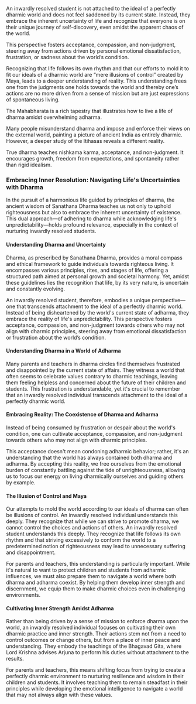 
An inwardly resolved student is not attached to the ideal of a perfectly dharmic world and does not feel saddened by its current state. Instead, they embrace the inherent uncertainty of life and recognize that everyone is on their unique journey of self-discovery, even amidst the apparent chaos of the world.

This perspective fosters acceptance, compassion, and non-judgment, steering away from actions driven by personal emotional dissatisfaction, frustration, or sadness about the world’s condition.

Recognizing that life follows its own rhythm and that our efforts to mold it to fit our ideals of a dharmic world are “mere illusions of control” created by Maya, leads to a deeper understanding of reality. This understanding frees one from the judgments one holds towards the world and thereby one’s actions are no more driven from a sense of mission but are just expressions of spontaneous living.

The Mahabharata is a rich tapestry that illustrates how to live a life of dharma amidst overwhelming adharma. 

Many people misunderstand dharma and impose and enforce their views on the external world, painting a picture of ancient India as entirely dharmic. However, a deeper study of the Itihasas reveals a different reality.

True dharma teaches nishkama karma, acceptance, and non-judgment. It encourages growth, freedom from expectations, and spontaneity rather than rigid idealism.

### Embracing Inner Resolution: Navigating Life's Uncertainties with Dharma

In the pursuit of a harmonious life guided by principles of dharma, the ancient wisdom of Sanathana Dharma teaches us not only to uphold righteousness but also to embrace the inherent uncertainty of existence. This dual approach—of adhering to dharma while acknowledging life's unpredictability—holds profound relevance, especially in the context of nurturing inwardly resolved students.

#### Understanding Dharma and Uncertainty

Dharma, as prescribed by Sanathana Dharma, provides a moral compass and ethical framework to guide individuals towards righteous living. It encompasses various principles, rites, and stages of life, offering a structured path aimed at personal growth and societal harmony. Yet, amidst these guidelines lies the recognition that life, by its very nature, is uncertain and constantly evolving.

An inwardly resolved student, therefore, embodies a unique perspective—one that transcends attachment to the ideal of a perfectly dharmic world. Instead of being disheartened by the world's current state of adharma, they embrace the reality of life's unpredictability. This perspective fosters acceptance, compassion, and non-judgment towards others who may not align with dharmic principles, steering away from emotional dissatisfaction or frustration about the world’s condition.


#### Understanding Dharma in a World of Adharma

Many parents and teachers in dharma circles find themselves frustrated and disappointed by the current state of affairs. They witness a world that often seems to celebrate values contrary to dharmic teachings, leaving them feeling helpless and concerned about the future of their children and students. This frustration is understandable, yet it's crucial to remember that an inwardly resolved individual transcends attachment to the ideal of a perfectly dharmic world.

#### Embracing Reality: The Coexistence of Dharma and Adharma

Instead of being consumed by frustration or despair about the world's condition, one can cultivate acceptance, compassion, and non-judgment towards others who may not align with dharmic principles.

This acceptance doesn't mean condoning adharmic behavior; rather, it's an understanding that the world has always contained both dharma and adharma. By accepting this reality, we free ourselves from the emotional burden of constantly battling against the tide of unrighteousness, allowing us to focus our energy on living dharmically ourselves and guiding others by example.

#### The Illusion of Control and Maya

Our attempts to mold the world according to our ideals of dharma can often be illusions of control. An inwardly resolved individual understands this deeply. They recognize that while we can strive to promote dharma, we cannot control the choices and actions of others.
An inwardly resolved student understands this deeply. They recognize that life follows its own rhythm and that striving excessively to conform the world to a predetermined notion of righteousness may lead to unnecessary suffering and disappointment.

For parents and teachers, this understanding is particularly important. While it's natural to want to protect children and students from adharmic influences, we must also prepare them to navigate a world where both dharma and adharma coexist. By helping them develop inner strength and discernment, we equip them to make dharmic choices even in challenging environments.

#### Cultivating Inner Strength Amidst Adharma

Rather than being driven by a sense of mission to enforce dharma upon the world, an inwardly resolved individual focuses on cultivating their own dharmic practice and inner strength. Their actions stem not from a need to control outcomes or change others, but from a place of inner peace and understanding. They embody the teachings of the Bhagavad Gita, where Lord Krishna advises Arjuna to perform his duties without attachment to the results.

For parents and teachers, this means shifting focus from trying to create a perfectly dharmic environment to nurturing resilience and wisdom in their children and students. It involves teaching them to remain steadfast in their principles while developing the emotional intelligence to navigate a world that may not always align with these values.